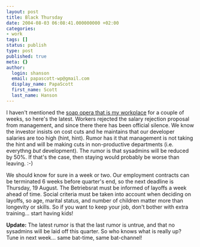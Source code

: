 ```yaml
---
layout: post
title: Black Thursday
date: 2004-08-03 06:08:41.000000000 +02:00
categories:
- work
tags: []
status: publish
type: post
published: true
meta: {}
author:
  login: shanson
  email: papascott-wp@gmail.com
  display_name: PapaScott
  first_name: Scott
  last_name: Hanson
---
```

<p>I haven't mentioned the <a href="/archives/2004/07/14/as-the-world-churns/">soap opera that is my workplace</a> for a couple of weeks, so here's the latest. Workers rejected the salary rejection proposal from management, and since there there has been official silence. We know the investor insists on cost cuts and he maintains that our developer salaries are too high (hint, hint). Rumor has it that management is not taking the hint and will be making cuts in non-productive departments (i.e. everythng <em>but</em> development). The rumor is that sysadmins will be reduced by 50%. If that's the case, then staying would probably be worse than leaving. :-)</p>
<p>We should know for sure in a week or two. Our employment contracts can be terminated 6 weeks before quarter's end, so the next deadline is Thursday, 19 August. The Betriebsrat must be informed of layoffs a week ahead of time. Social criteria must be taken into account when deciding on layoffs, so age, marital status, and number of children matter more than longevity or skills. So if you want to keep your job, don't bother with extra training... start having kids!</p>
<p><strong>Update:</strong> The latest rumor is that the last rumor is untrue, and that no sysadmins will be laid off this quarter. So who knows what is really up? Tune in next week... same bat-time, same bat-channel!</p>
